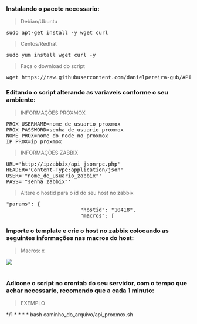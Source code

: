 <h3>
Instalando o pacote necessario:
</h3>

<blockquote> <p> Debian/Ubuntu</p> </blockquote>
<pre>sudo apt-get install -y wget curl </pre>

<blockquote> <p> Centos/Redhat</p> </blockquote>
<pre>sudo yum install wget curl -y </pre>

<blockquote> <p> Faça o download do script</p> </blockquote>
<pre>wget https://raw.githubusercontent.com/danielpereira-gub/API-PROXMOX_ZABBIX/main/ARQUIVOS/api_proxmox.sh </pre>


<h3>
Editando o script alterando as variaveis conforme o seu ambiente:
</h3>

<blockquote> <p> INFORMAÇÕES PROXMOX</p> </blockquote>
<pre>PROX_USERNAME=nome_de_usuario_proxmox
PROX_PASSWORD=senha_de_usuario_proxmox
NOME_PROX=nome_do_node_no_proxmox
IP_PROX=ip_proxmox </pre>

<blockquote> <p> INFORMAÇÕES ZABBIX</p> </blockquote>
<pre>URL='http://ipzabbix/api_jsonrpc.php'
HEADER='Content-Type:application/json'
USER='"nome_de_usuario_zabbix"'
PASS='"senha_zabbix"'</pre>


<blockquote> <p> Altere o hostid para o id do seu host no zabbix</p> </blockquote>
<pre>"params": {
                        "hostid": "10418",
                        "macros": [
</pre>


<h3>
Importe o template e crie o host no zabbix colocando as seguintes informações nas macros do host:
</h3>

<blockquote> <p> Macros: x</p> </blockquote>

<img src="https://i.ibb.co/X5WzJfS/image.png"/><br><br>


<h3>
Adicone o script no crontab do seu servidor, com o tempo que achar necessario, recomendo que a cada 1 minuto:
</h3>

<blockquote> <p> EXEMPLO </p> </blockquote>
</pre>*/1 * * * * bash caminho_do_arquivo/api_proxmox.sh</pre>




